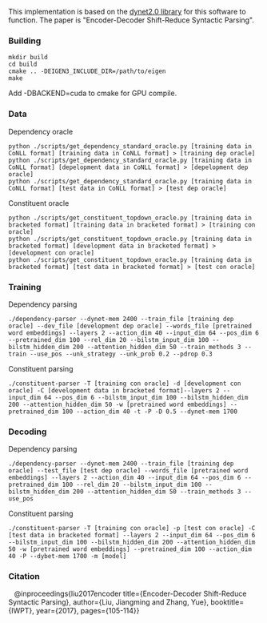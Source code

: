 This implementation is based on the [dynet2.0 library](https://github.com/clab/dynet) for this software to function. The paper is "Encoder-Decoder Shift-Reduce Syntactic Parsing".

### Building

    mkdir build
    cd build
    cmake .. -DEIGEN3_INCLUDE_DIR=/path/to/eigen
    make    

Add -DBACKEND=cuda to cmake for GPU compile. 

### Data

Dependency oracle

    python ./scripts/get_dependency_standard_oracle.py [training data in CoNLL format] [training data in CoNLL format] > [training dep oracle]
    python ./scripts/get_dependency_standard_oracle.py [training data in CoNLL format] [depelopment data in CoNLL format] > [depelopment dep oracle]
    python ./scripts/get_dependency_standard_oracle.py [training data in CoNLL format] [test data in CoNLL format] > [test dep oracle]

Constituent oracle

    python ./scripts/get_constituent_topdown_oracle.py [training data in bracketed format] [training data in bracketed format] > [training con oracle]
    python ./scripts/get_constituent_topdown_oracle.py [training data in bracketed format] [development data in bracketed format] > [development con oracle]
    python ./scripts/get_constituent_topdown_oracle.py [training data in bracketed format] [test data in bracketed format] > [test con oracle]
    
### Training

Dependency parsing

    ./dependency-parser --dynet-mem 2400 --train_file [training dep oracle] --dev_file [development dep oracle] --words_file [pretrained word embeddings] --layers 2 --action_dim 40 --input_dim 64 --pos_dim 6 --pretrained_dim 100 --rel_dim 20 --bilstm_input_dim 100 --bilstm_hidden_dim 200 --attention_hidden_dim 50 --train_methods 3 --train --use_pos --unk_strategy --unk_prob 0.2 --pdrop 0.3 

Constituent parsing

    ./constituent-parser -T [training con oracle] -d [development con oracle] -C [development data in bracketed format]--layers 2 --input_dim 64 --pos_dim 6 --bilstm_input_dim 100 --bilstm_hidden_dim 200 --attention_hidden_dim 50 -w [pretrained word embeddings] --pretrained_dim 100 --action_dim 40 -t -P -D 0.5 --dynet-mem 1700

### Decoding

Dependency parsing

    ./dependency-parser --dynet-mem 2400 --train_file [training dep oracle] --test_file [test dep oracle] --words_file [pretrained word embeddings] --layers 2 --action_dim 40 --input_dim 64 --pos_dim 6 --pretrained_dim 100 --rel_dim 20 --bilstm_input_dim 100 --bilstm_hidden_dim 200 --attention_hidden_dim 50 --train_methods 3 --use_pos

Constituent parsing

    ./constituent-parser -T [training con oracle] -p [test con oracle] -C [test data in bracketed format] --layers 2 --input_dim 64 --pos_dim 6 --bilstm_input_dim 100 --bilstm_hidden_dim 200 --attention_hidden_dim 50 -w [pretrained word embeddings] --pretrained_dim 100 --action_dim 40 -P --dybet-mem 1700 -m [model]

### Citation

    @inproceedings{liu2017encoder
    title={Encoder-Decoder Shift-Reduce Syntactic Parsing},
    author={Liu, Jiangming and Zhang, Yue},
    booktitle={IWPT},
    year={2017},
    pages={105-114}}
    
    


